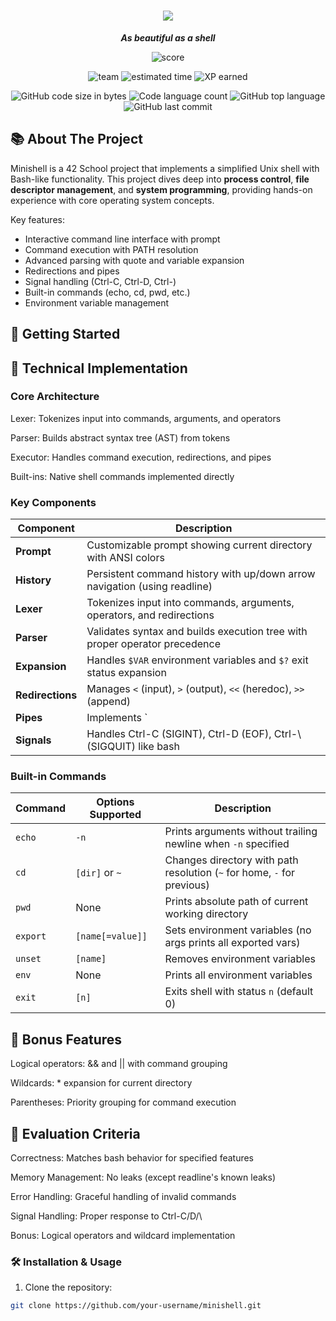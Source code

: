 <h1 align="center">
	<img src="https://github.com/lkilpela/42-project-badges/blob/main/badges/minishellm.png" />
</h1>

<p align="center">
	<b><i>As beautiful as a shell</i></b><br>
</p>

<p align="center">
    <img alt="score" src="https://img.shields.io/badge/score-100%2F100-brightgreen" />
<p align="center">
    <img alt="team" src="https://img.shields.io/badge/team-2%20members-yellow" />
    <img alt="estimated time" src="https://img.shields.io/badge/time%20spent-300%20hours-blue" />
    <img alt="XP earned" src="https://img.shields.io/badge/XP%20earned-2016-orange" />
<p align="center">
	<img alt="GitHub code size in bytes" src="https://img.shields.io/github/languages/code-size/senthilpoo10/minishell?color=lightblue" />
	<img alt="Code language count" src="https://img.shields.io/github/languages/count/senthilpoo10/minishell?color=yellow" />
	<img alt="GitHub top language" src="https://img.shields.io/github/languages/top/senthilpoo10/minishell?color=blue" />
	<img alt="GitHub last commit" src="https://img.shields.io/github/last-commit/senthilpoo10/minishell?color=green" />
</p>

## 📚 About The Project

Minishell is a 42 School project that implements a simplified Unix shell with Bash-like functionality. This project dives deep into **process control**, **file descriptor management**, and **system programming**, providing hands-on experience with core operating system concepts.

Key features:
- Interactive command line interface with prompt
- Command execution with PATH resolution
- Advanced parsing with quote and variable expansion
- Redirections and pipes
- Signal handling (Ctrl-C, Ctrl-D, Ctrl-\)
- Built-in commands (echo, cd, pwd, etc.)
- Environment variable management

## 🏁 Getting Started

## 🧠 Technical Implementation
### Core Architecture
Lexer: Tokenizes input into commands, arguments, and operators

Parser: Builds abstract syntax tree (AST) from tokens

Executor: Handles command execution, redirections, and pipes

Built-ins: Native shell commands implemented directly


### Key Components
| Component        | Description                                                                 |
|------------------|-----------------------------------------------------------------------------|
| **Prompt**       | Customizable prompt showing current directory with ANSI colors              |
| **History**      | Persistent command history with up/down arrow navigation (using readline)   |
| **Lexer**        | Tokenizes input into commands, arguments, operators, and redirections       |
| **Parser**       | Validates syntax and builds execution tree with proper operator precedence  |
| **Expansion**    | Handles `$VAR` environment variables and `$?` exit status expansion        |
| **Redirections** | Manages `<` (input), `>` (output), `<<` (heredoc), `>>` (append)           |
| **Pipes**        | Implements `|` with proper process forking and inter-process communication |
| **Signals**      | Handles Ctrl-C (SIGINT), Ctrl-D (EOF), Ctrl-\ (SIGQUIT) like bash          |

### Built-in Commands
| Command   | Options Supported          | Description                                                                 |
|-----------|----------------------------|-----------------------------------------------------------------------------|
| `echo`    | `-n`                       | Prints arguments without trailing newline when `-n` specified               |
| `cd`      | `[dir]` or `~`             | Changes directory with path resolution (`~` for home, `-` for previous)     |
| `pwd`     | None                       | Prints absolute path of current working directory                          |
| `export`  | `[name[=value]]`           | Sets environment variables (no args prints all exported vars)               |
| `unset`   | `[name]`                   | Removes environment variables                                               |
| `env`     | None                       | Prints all environment variables                                            |
| `exit`    | `[n]`                      | Exits shell with status `n` (default 0)                                    |


## 🚀 Bonus Features
Logical operators: && and || with command grouping

Wildcards: * expansion for current directory

Parentheses: Priority grouping for command execution

 ## 📝 Evaluation Criteria
Correctness: Matches bash behavior for specified features

Memory Management: No leaks (except readline's known leaks)

Error Handling: Graceful handling of invalid commands

Signal Handling: Proper response to Ctrl-C/D/\

Bonus: Logical operators and wildcard implementation

### 🛠️ Installation & Usage

1. Clone the repository:
```bash
git clone https://github.com/your-username/minishell.git
